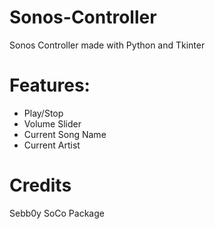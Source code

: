 # Sonos-Controller
Sonos Controller made with Python and Tkinter

# Features:
- Play/Stop
- Volume Slider
- Current Song Name
- Current Artist

# Credits
Sebb0y
SoCo Package
